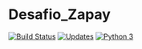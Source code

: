 # Desafio_Zapay
[![Build Status](https://travis-ci.org/richardnixonafj/Desafio_Zapay.svg?branch=master)](https://travis-ci.org/richardnixonafj/Desafio_Zapay)
[![Updates](https://pyup.io/repos/github/richardnixonafj/Desafio_Zapay/shield.svg)](https://pyup.io/repos/github/richardnixonafj/Desafio_Zapay/)
[![Python 3](https://pyup.io/repos/github/richardnixonafj/Desafio_Zapay/python-3-shield.svg)](https://pyup.io/repos/github/richardnixonafj/Desafio_Zapay/)
